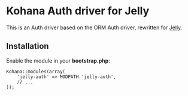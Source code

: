 # Kohana Auth driver for Jelly

This is an Auth driver based on the ORM Auth driver, rewritten for [Jelly](https://github.com/creatoro/jelly).

## Installation

Enable the module in your **bootstrap.php**:

	Kohana::modules(array(
		'jelly-auth' => MODPATH.'jelly-auth',
		// ...
	));